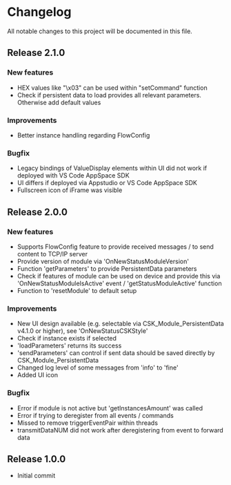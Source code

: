 # Changelog
All notable changes to this project will be documented in this file.

## Release 2.1.0

### New features
- HEX values like "\x03" can be used within "setCommand" function
- Check if persistent data to load provides all relevant parameters. Otherwise add default values

### Improvements
- Better instance handling regarding FlowConfig

### Bugfix
- Legacy bindings of ValueDisplay elements within UI did not work if deployed with VS Code AppSpace SDK
- UI differs if deployed via Appstudio or VS Code AppSpace SDK
- Fullscreen icon of iFrame was visible

## Release 2.0.0

### New features
- Supports FlowConfig feature to provide received messages / to send content to TCP/IP server
- Provide version of module via 'OnNewStatusModuleVersion'
- Function 'getParameters' to provide PersistentData parameters
- Check if features of module can be used on device and provide this via 'OnNewStatusModuleIsActive' event / 'getStatusModuleActive' function
- Function to 'resetModule' to default setup

### Improvements
- New UI design available (e.g. selectable via CSK_Module_PersistentData v4.1.0 or higher), see 'OnNewStatusCSKStyle'
- Check if instance exists if selected
- 'loadParameters' returns its success
- 'sendParameters' can control if sent data should be saved directly by CSK_Module_PersistentData
- Changed log level of some messages from 'info' to 'fine'
- Added UI icon

### Bugfix
- Error if module is not active but 'getInstancesAmount' was called
- Error if trying to deregister from all events / commands
- Missed to remove triggerEventPair within threads
- transmitDataNUM did not work after deregistering from event to forward data

## Release 1.0.0
- Initial commit